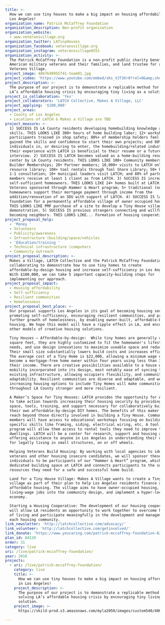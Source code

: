 ```yaml
---
title: >-
  How we can use tiny houses to make a big impact on housing affordability in
  Los Angeles! 
organization_name: Patrick McCaffrey Foundation
organization_description: Non-profit organization
organization_website:
  - www.veteransvillage.org
organization_twitter: LATinyHouses
organization_facebook: veteransvillage.org
organization_instagram: veteransvillage8551
organization_activity: >-
  The Patrick McCaffrey Foundation is a non-profit public charity benefitting
  American military veterans and their families, and land trustee for a future
  Veterans Village.
project_image: 4867649955741-team91.jpg
project_video: 'https://www.youtube.com/embed/sKs_VJT3Xr0?rel=0&amp;showinfo=0'
project_description: >-
  The purpose of our project is to demonstrate a replicable method for solving
  LA’s affordable housing crisis by encouraging tiny living as a solution.
project_is_collaboration: 'Yes'
project_collaborators: 'LATCH Collective, Makes A Village, LLC'
project_applying: '$100,000'
project_areas:
  - County of Los Angeles
  - Locations of LATCH & Makes a Village are TBD
project_measure: >-
  1) SUCCESS IS LA County residents developing homebuilding knowledge and
  skills. THIS LOOKS LIKE 300+ hours of home building labor; 12+ workshops; 50+
  participants trained in shop safety; 80%+ of membership holders feel they’ve
  gained the skills and confidence to start their own projects; and 80%+
  individuals in, or desiring to enter, the homebuilding/related industry feel
  their experience with LATCH is beneficial to their resume or a future
  interview. 2) SUCCESS IS LATCH becomes valued as a home-building resource
  center by LA County residents. THIS LOOKS LIKE 100+ Community memberships; 12+
  Builder Memberships; 20+ Partner members; 10,000+ visits to LATCH online
  resource library; 100+ tool rentals through Tool Share Library; 50+ hours of
  1-1 consultation; 10+ municipal leaders visit LATCH; and 80% of partner
  members receive at least 1 client as from LATCH. 3) SUCCESS IS increase in
  self-sufficient homeowners. THIS LOOKS LIKE 24+ homes built at LATCH; 12+
  Veterans sponsored through Hammer & Heart program; 5+ traditional (non-tiny)
  homeowners support their mortgage payment through income from the
  addition/renovation of an SDU with support of LATCH. 4) SUCCESS IS laying the
  foundation for a permanently affordable village of owner occupied housing.
  THIS LOOKS LIKE PMF purchase of a site to develop a Tiny House village
  demonstration. 5) SUCCESS IS previous strangers connecting and willfully
  becoming neighbors. THIS LOOKS LIKE... Formation of housing cooperative.
project_proposal_help:
  - 'Money '
  - Volunteers
  - Publicity/awareness
  - Infrastructure (building/space/vehicles
  - 'Education/training '
  - Technical infrastructure (computers
  - Community outreach
project_proposal_description: >-
  Makes a Village, LATCH Collective and the Patrick McCaffrey Foundation are
  collaborating to demonstrate how to use tiny homes to create
  affordable-by-design housing and increase self-sufficiency in Los Angeles.
  With $100,000, we can take 5 important capacity-building steps for
  implementing our approach.
project_proposal_impact:
  - Housing affordability
  - Self-sufficiency
  - Resilient communities
  - Homelessness
project_proposal_best_place: >-
  Our proposal supports Los Angeles in its goal of becoming housing secure,
  promoting self-sufficiency, encouraging resilient communities, and preventing
  further growth of homelessness, by enabling owner-built, affordable-by-design
  housing. We hope this model will have a ripple effect in LA, and encourage
  other models of creative housing solutions.

  Tiny Houses – Affordable-by-design:  While tiny homes are generally under 300
  square feet, they are highly customized to fit the homeowner's lifestyle and
  needs, and use design innovations to maximize useable space and reduce waste.
  Their small size substantially lowers build costs and increases efficiency. 
  The average cost of a Tiny Home is $22,000, allowing a minimum wage earner to
  become a mortgage-free home owner within four years using less than 30% of
  their income. There are creative possibilities available to a house with
  mobility incorporated into its design, most notably ease of syncing to
  existing infrastructure, allowing occupiers flexibility, and communities
  adaptability. Resilient communities are diverse and adaptable, and we believe
  increasing housing options to include Tiny Homes will make communities
  throughout LA County stronger and more resilient. 

  A Maker’s Space for Tiny Houses: LATCH provides the opportunity for Angelenos
  to take action towards increasing their housing security by providing the
  space, tools, training, and support necessary for collaboratively building
  their own affordable-by-design DIY homes. The benefits of this maker’s space
  reach beyond those directly involved in building a Tiny House. Community
  members will have access to educational workshops focusing on building
  specific skills like framing, siding, electrical wiring, etc. A tool share
  program will allow them access to rental tools they need to improve their own
  dwellings. LATCH will be a center for research, support and housing advocacy,
  offering assistance to anyone in Los Angeles in understanding their options
  for legally living in small structures, on or off wheels. 

  Helping Veterans Build Housing: By working with local agencies to identify
  veterans and other housing insecure candidates, we will sponsor these
  individuals to be participants of our “Hammer & Heart” program, which provides
  dedicated building space at LATCH and connects participants to the support and
  resources they need for a safe and successful home build. 

  Land for a Tiny House Village: Makes A Village wants to create a Tiny House
  village as part of their plan to help Los Angeles residents finance and build
  affordable housing. The village aims to have owner-occupied housing, integrate
  living-wage jobs into the community design, and implement a hyper-local
  economy. 

  Starting a Housing Cooperative: The development of our housing cooperative
  will allow LA residents an opportunity to work together to overcome high costs
  of living and participate meaningfully in the development and management of
  each housing community.
link_newsletter: 'http://latchcollective.com/advocacy/'
link_volunteer: 'http://latchcollective.com/getinvolved/'
link_donate: 'https://www.youcaring.com/patrick-mccaffrey-foundation-623332'
plan_id: 84120
order: 31
category: live
uri: /live/patrick-mccaffrey-foundation/
year: 2016
projects:
  - uri: /live/patrick-mccaffrey-foundation/
    category: live
    title: >-
      How we can use tiny houses to make a big impact on housing affordability
      in Los Angeles! 
    project_description: >-
      The purpose of our project is to demonstrate a replicable method for
      solving LA’s affordable housing crisis by encouraging tiny living as a
      solution.
    project_image: >-
      https://skild-prod.s3.amazonaws.com/myla2050/images/custom540/4867649955741-team91.jpg

---
```

